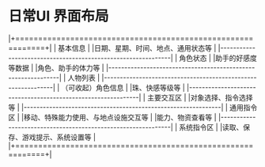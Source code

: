 # 日常UI 界面布局
|+============================================================+|
|                          基本信息                             |
|日期、星期、时间、地点、通用状态等                               |
|--------------------------------------------------------------|
|                          角色状态                             |
|助手的好感度等数据                                              |
|角色、助手的体力等                                              |
|--------------------------------------------------------------|
|                          人物列表                             |
|--------------------------------------------------------------|
|                     （可收起）角色信息                         |
|珠、快感等级等                                                 |
|--------------------------------------------------------------|
|                          主要交互区                           |
|对象选择、指令选择等                                            |
|--------------------------------------------------------------|
|                          通用指令区                           |
|移动、特殊能力使用、与地点设施交互等                             |
|能力、物资查看等                                               |
|--------------------------------------------------------------|
|                          系统指令区                           |
|读取、保存、游戏提示、系统设置等                                 |
|+============================================================+|